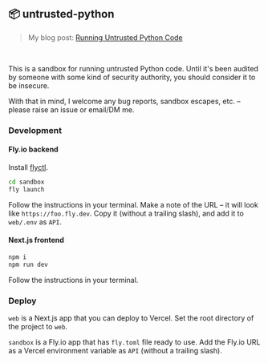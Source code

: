 ## 📦 untrusted-python
> My blog post: [Running Untrusted Python Code](https://healeycodes.com/running-untrusted-python-code)

<br>

This is a sandbox for running untrusted Python code. Until it's been audited by someone with some kind of security authority, you should consider it to be insecure.

With that in mind, I welcome any bug reports, sandbox escapes, etc. – please raise an issue or email/DM me.

### Development

#### Fly.io backend

Install [flyctl](https://fly.io/docs/hands-on/install-flyctl/).

```bash
cd sandbox
fly launch
```

Follow the instructions in your terminal. Make a note of the URL – it will look like `https://foo.fly.dev`. Copy it (without a trailing slash), and add it to `web/.env` as `API`.

#### Next.js frontend

```bash
npm i
npm run dev
```

Follow the instructions in your terminal.

### Deploy

`web` is a Next.js app that you can deploy to Vercel. Set the root directory of the project to `web`.

`sandbox` is a Fly.io app that has `fly.toml` file ready to use. Add the Fly.io URL as a Vercel environment variable as `API` (without a trailing slash).
